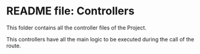 # README file: Controllers

This folder contains all the controller files of the Project.

This controllers have all the main logic to be executed during the call of the route.
